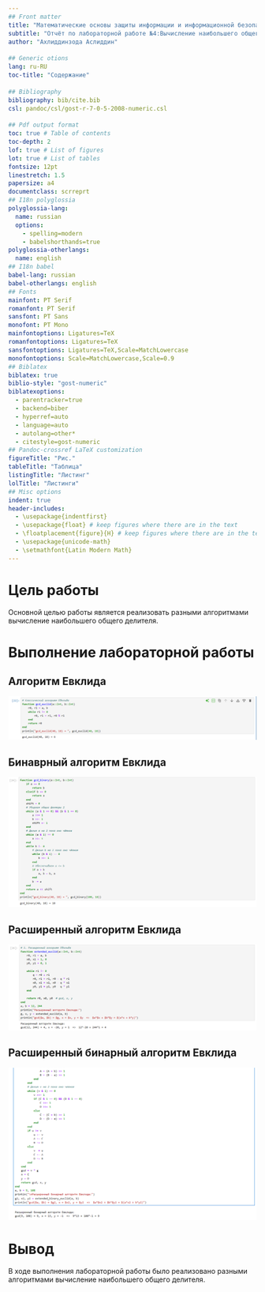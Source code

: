```yaml
---
## Front matter
title: "Математические основы защиты информации и информационной безопасности"
subtitle: "Отчёт по лабораторной работе №4:Вычисление наибольшего общего делителя"
author: "Ахлиддинзода Аслиддин"

## Generic otions
lang: ru-RU
toc-title: "Содержание"

## Bibliography
bibliography: bib/cite.bib
csl: pandoc/csl/gost-r-7-0-5-2008-numeric.csl

## Pdf output format
toc: true # Table of contents
toc-depth: 2
lof: true # List of figures
lot: true # List of tables
fontsize: 12pt
linestretch: 1.5
papersize: a4
documentclass: scrreprt
## I18n polyglossia
polyglossia-lang:
  name: russian
  options:
	- spelling=modern
	- babelshorthands=true
polyglossia-otherlangs:
  name: english
## I18n babel
babel-lang: russian
babel-otherlangs: english
## Fonts
mainfont: PT Serif
romanfont: PT Serif
sansfont: PT Sans
monofont: PT Mono
mainfontoptions: Ligatures=TeX
romanfontoptions: Ligatures=TeX
sansfontoptions: Ligatures=TeX,Scale=MatchLowercase
monofontoptions: Scale=MatchLowercase,Scale=0.9
## Biblatex
biblatex: true
biblio-style: "gost-numeric"
biblatexoptions:
  - parentracker=true
  - backend=biber
  - hyperref=auto
  - language=auto
  - autolang=other*
  - citestyle=gost-numeric
## Pandoc-crossref LaTeX customization
figureTitle: "Рис."
tableTitle: "Таблица"
listingTitle: "Листинг"
lolTitle: "Листинги"
## Misc options
indent: true
header-includes:
  - \usepackage{indentfirst}
  - \usepackage{float} # keep figures where there are in the text
  - \floatplacement{figure}{H} # keep figures where there are in the text
  - \usepackage{unicode-math}
  - \setmathfont{Latin Modern Math}
---
```

# Цель работы
Основной целью работы является реализовать разными алгоритмами вычисление наибольшего общего делителя.

# Выполнение лабораторной работы

## Алгоритм Евклида
![](image/1.PNG)

## Бинаврный алгоритм Евклида
![](image/2.PNG)

## Расширенный алгоритм Евклида
![](image/3.PNG)

## Расширенный бинарный алгоритм Евклида
![](image/4.PNG)

# Вывод
В ходе выполнения лабораторной работы было реализовано разными алгоритмами вычисление наибольшего общего делителя.